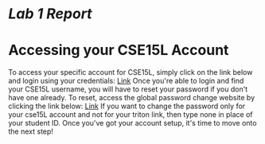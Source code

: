 # *Lab 1 Report*

# Accessing your CSE15L Account
To access your specific account for CSE15L, simply click on the link below and login using your credentials:
[Link](https://sdacs.ucsd.edu/~icc/index.php)
Once you're able to login and find your CSE15L username, you will have to reset your password if you don't have one already. To reset, access the global password change website by clicking the link below:
[Link](https://sdacs.ucsd.edu/~icc/password.php)
If you want to change the password only for your cse15L account and not for your triton link, then type none in place of your student ID.
Once you've got your account setup, it's time to move onto the next step!


